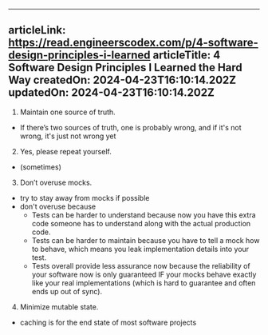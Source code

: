 -----------------------
articleLink: https://read.engineerscodex.com/p/4-software-design-principles-i-learned
articleTitle: 4 Software Design Principles I Learned the Hard Way
createdOn: 2024-04-23T16:10:14.202Z
updatedOn: 2024-04-23T16:10:14.202Z
-----------------------

1. Maintain one source of truth.
  - If there’s two sources of truth, one is probably wrong, and if it's not wrong, it's just not wrong yet
2. Yes, please repeat yourself.
  - (sometimes)
3. Don’t overuse mocks.
  - try to stay away from mocks if possible
  - don't overuse because
    - Tests can be harder to understand because now you have this extra code someone has to understand along with the actual production code.
    - Tests can be harder to maintain because you have to tell a mock how to behave, which means you leak implementation details into your test.
    - Tests overall provide less assurance now because the reliability of your software now is only guaranteed IF your mocks behave exactly like your real implementations (which is hard to guarantee and often ends up out of sync).
4. Minimize mutable state.
  - caching is for the end state of most software projects